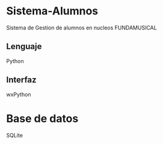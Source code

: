 # Sistema-Alumnos
Sistema de Gestion de alumnos en nucleos FUNDAMUSICAL
## Lenguaje
Python
## Interfaz
wxPython
# Base de datos
SQLite
